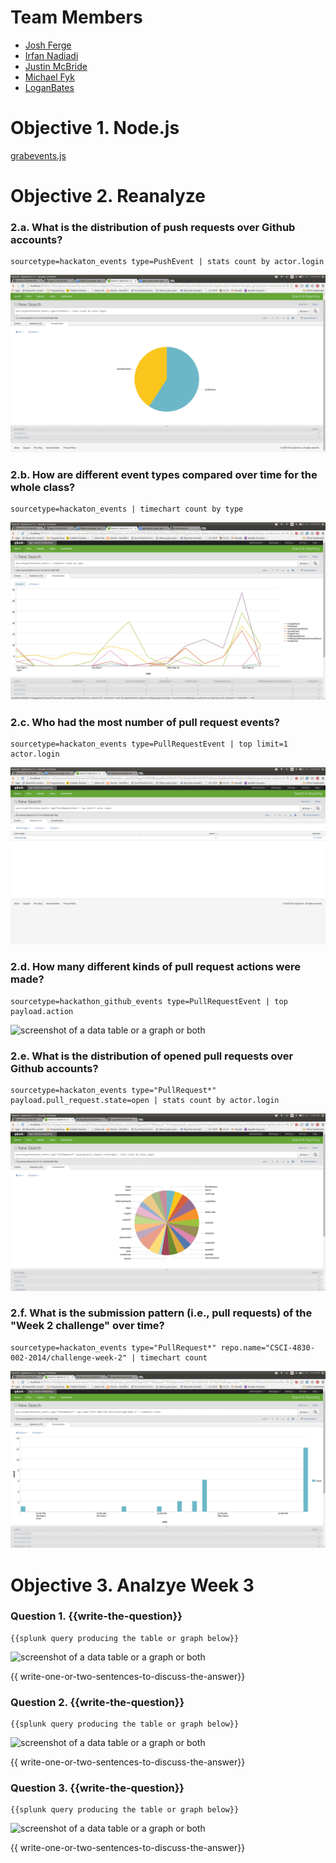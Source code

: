 # Team Members

* [Josh Ferge](https://github.com/JoshFerge)
* [Irfan Nadiadi](https://github.com/Irfann1)
* [Justin McBride](https://github.com/dare599z)
* [Michael Fyk](https://github.com/thefyk)
* [LoganBates](https://github.com/LoganBates)

# Objective 1. Node.js

[grabevents.js](grabevents.js)

# Objective 2. Reanalyze

### 2.a. What is the distribution of push requests over Github accounts?
```
sourcetype=hackaton_events type=PushEvent | stats count by actor.login
```
![screenshot of a data table or a graph or both](challenge2a.png?raw=true) 

### 2.b. How are different event types compared over time for the whole class?
```
sourcetype=hackaton_events | timechart count by type
```
![screenshot of a data table or a graph or both](challenge2b.png?raw=true) 

### 2.c. Who had the most number of pull request events?
```
sourcetype=hackaton_events type=PullRequestEvent | top limit=1 actor.login
```
![screenshot of a data table or a graph or both](challenge2c.png?raw=true) 

### 2.d. How many different kinds of pull request actions were made?
```
sourcetype=hackathon_github_events type=PullRequestEvent | top payload.action
```
![screenshot of a data table or a graph or both](http://i.imgur.com/MXAM0Xs.png) 

### 2.e. What is the distribution of opened pull requests over Github accounts?
```
sourcetype=hackaton_events type="PullRequest*" payload.pull_request.state=open | stats count by actor.login
```
![screenshot of a data table or a graph or both](challenge2e.png?raw=true) 

### 2.f. What is the submission pattern (i.e., pull requests) of the "Week 2 challenge" over time?
```
sourcetype=hackaton_events type="PullRequest*" repo.name="CSCI-4830-002-2014/challenge-week-2" | timechart count
```
![screenshot of a data table or a graph or both](challenge2f.png?raw=true) 


# Objective 3. Analzye Week 3

### Question 1. {{write-the-question}}
```
{{splunk query producing the table or graph below}}
```
![screenshot of a data table or a graph or both](image.png?raw=true) 

{{ write-one-or-two-sentences-to-discuss-the-answer}}

### Question 2. {{write-the-question}}
```
{{splunk query producing the table or graph below}}
```
![screenshot of a data table or a graph or both](image.png?raw=true) 

{{ write-one-or-two-sentences-to-discuss-the-answer}}

### Question 3. {{write-the-question}}
```
{{splunk query producing the table or graph below}}
```
![screenshot of a data table or a graph or both](image.png?raw=true) 

{{ write-one-or-two-sentences-to-discuss-the-answer}}
